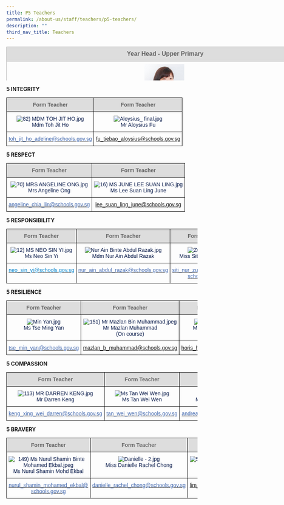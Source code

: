 ```yaml
---
title: P5 Teachers
permalink: /about-us/staff/teachers/p5-teachers/
description: ""
third_nav_title: Teachers
---
```

<table style="margin: auto; outline: 0px; padding: 0px; border-collapse: collapse; clear: both; border: none; color: rgb(8, 26, 74); font-family: Rubik, sans-serif; font-size: 16px; font-style: normal; font-variant-ligatures: normal; font-variant-caps: normal; font-weight: 400; letter-spacing: normal; orphans: 2; text-align: left; text-transform: none; white-space: normal; widows: 2; word-spacing: 0px; -webkit-text-stroke-width: 0px; text-decoration-thickness: initial; text-decoration-style: initial; text-decoration-color: initial; width: 936.898px; height: 89px;" width="0" cellpadding="0" cellspacing="0" border="0" class="ive_eobj_center iveo_table ives_tab_simple3"><tbody style="margin: 0px; outline: 0px; padding: 0px;"><tr style="margin: 0px; outline: 0px; padding: 0px;"><td style="margin: 0px; outline: 0px; padding: 7px; text-align: center; border: 1pt solid rgb(170, 170, 170); width: 817px; background: rgb(221, 221, 221);" width="428"><div style="margin: 0px; outline: 0px; padding: 0px; line-height: normal; text-align: center;" align="center"><font style="margin: 0px; outline: 0px; padding: 0px; line-height: 22.4px; font-family: Rubik, sans-serif !important; font-size: 1rem !important;" size="2"><b style="margin: 0px; outline: 0px; padding: 0px;"><span style="margin: 0px; outline: 0px; padding: 0px; line-height: 22.4px; font-family: Rubik, sans-serif !important; font-size: 1rem !important; color: rgb(102, 102, 102);">&nbsp;Year Head - Upper&nbsp;</span></b><b style="margin: 0px; outline: 0px; padding: 0px;"><span style="margin: 0px; outline: 0px; padding: 0px; line-height: 22.4px; font-family: Rubik, sans-serif !important; font-size: 1rem !important; color: rgb(102, 102, 102);">Primary</span></b></font></div></td></tr><tr style="margin: 0px; outline: 0px; padding: 0px;"><td style="margin: 0px; outline: 0px; padding: 7px; text-align: center; border: 1px solid rgb(170, 170, 170);"><img style="margin: auto; outline: none; padding: 0px; border: none; clear: both; display: block; max-width: 100%; height: 128px; width: 105px;" class="ive_eobj_center" alt="103) MS LI WENLIN.jpg" src="/images/103)%20MS%20LI%20WENLIN.jpeg"><font style="margin: 0px; outline: 0px; padding: 0px; line-height: 22.4px; font-family: Rubik, sans-serif !important; font-size: 1rem !important;">Ms Li Wenlin</font><br style="margin: 0px; outline: 0px; padding: 0px;"></td></tr><tr style="margin: 0px; outline: 0px; padding: 0px;"><td style="margin: 0px; outline: 0px; padding: 7px; text-align: center; border: 1px solid rgb(170, 170, 170);"><div style="margin: 0px; outline: 0px; padding: 0px; line-height: 22.4px; text-align: center;"><a style="margin: 0px; outline: 0px; padding: 0px; color: rgb(64, 103, 174); text-decoration: none;" target="" href="mailto:li_wenlin@schools.gov.sg"><font style="margin: 0px; outline: 0px; padding: 0px; line-height: 22.4px; font-family: Rubik, sans-serif !important; font-size: 1rem !important;" size="2">li_wenlin@schools.gov.sg</font></a></div></td></tr></tbody></table>

**5 INTEGRITY**

<style type="text/css">
.tg  {border-collapse:collapse;border-spacing:0;}
.tg td{border-color:black;border-style:solid;border-width:1px;font-family:Arial, sans-serif;font-size:14px;
  overflow:hidden;padding:10px 5px;word-break:normal;}
.tg th{border-color:black;border-style:solid;border-width:1px;font-family:Arial, sans-serif;font-size:14px;
  font-weight:normal;overflow:hidden;padding:10px 5px;word-break:normal;}
.tg .tg-hp8w{color:#081A4A;text-align:center;vertical-align:top}
.tg .tg-a4yv{background-color:#DDD;color:#666;font-weight:bold;text-align:center;vertical-align:top}
.tg .tg-8k3w{color:#4067AE;text-align:center;vertical-align:top}
</style>
<table class="tg">
<thead>
  <tr>
    <th class="tg-a4yv">Form Teacher</th>
    <th class="tg-a4yv">Form Teacher</th>
  </tr>
</thead>
<tbody>
  <tr>
    <td class="tg-hp8w"><img src="https://bedokgreenpri.moe.edu.sg/qql/slot/u204/2020%20Our%20People%20_Photos/82)%20MDM%20TOH%20JIT%20HO.jpg" alt="82) MDM TOH JIT HO.jpg" width="114" height="144"><br>Mdm Toh Jit Ho<br></td>
    <td class="tg-hp8w"><img src="https://bedokgreenpri.moe.edu.sg/qql/slot/u204/2022%20Staff/Aloysius_%20final.jpg" alt="Aloysius_ final.jpg" width="140" height="150"><br>Mr Aloysius Fu</td>
  </tr>
  <tr>
    <td class="tg-8k3w"><a href="mailto:toh_jit_ho_adeline@schools.gov.sg"><span style="text-decoration:none;color:#4067AE">toh_jit_ho_adeline@schools.gov.sg</span></a><br></td>
    <td class="tg-8k3w"><a href="mailto:fu_tiebao_aloysius@schools.gov.sg">fu_tiebao_aloysius@schools.gov.sg</a></td>
  </tr>
</tbody>
</table>

**5 RESPECT**

<style type="text/css">
.tg  {border-collapse:collapse;border-spacing:0;}
.tg td{border-color:black;border-style:solid;border-width:1px;font-family:Arial, sans-serif;font-size:14px;
  overflow:hidden;padding:10px 5px;word-break:normal;}
.tg th{border-color:black;border-style:solid;border-width:1px;font-family:Arial, sans-serif;font-size:14px;
  font-weight:normal;overflow:hidden;padding:10px 5px;word-break:normal;}
.tg .tg-hp8w{color:#081A4A;text-align:center;vertical-align:top}
.tg .tg-a4yv{background-color:#DDD;color:#666;font-weight:bold;text-align:center;vertical-align:top}
.tg .tg-8k3w{color:#4067AE;text-align:center;vertical-align:top}
</style>
<table class="tg">
<thead>
  <tr>
    <th class="tg-a4yv">Form Teacher</th>
    <th class="tg-a4yv">Form Teacher</th>
  </tr>
</thead>
<tbody>
  <tr>
    <td class="tg-hp8w"><img src="https://bedokgreenpri.moe.edu.sg/qql/slot/u204/2020%20Our%20People%20_Photos/70)%20MRS%20ANGELINE%20ONG.jpg" alt="70) MRS ANGELINE ONG.jpg" width="104" height="128"><br>Mrs Angeline Ong</td>
    <td class="tg-hp8w"><img src="https://bedokgreenpri.moe.edu.sg/qql/slot/u204/2020%20Our%20People%20_Photos/16)%20MS%20JUNE%20LEE%20SUAN%20LING.jpg" alt="16) MS JUNE LEE SUAN LING.jpg" width="112" height="143"><br>Ms Lee Suan Ling June</td>
  </tr>
  <tr>
    <td class="tg-8k3w"><a href="mailto:angeline_chia_lin@schools.gov.sg"><span style="text-decoration:none;color:#4067AE">angeline_chia_lin@schools.gov.sg</span></a></td>
    <td class="tg-8k3w"><a href="mailto:lee_suan_ling_june@schools.gov.sg">lee_suan_ling_june@schools.gov.sg</a></td>
  </tr>
</tbody>
</table>

**5 RESPONSIBILITY**

<style type="text/css">
.tg  {border-collapse:collapse;border-spacing:0;}
.tg td{border-color:black;border-style:solid;border-width:1px;font-family:Arial, sans-serif;font-size:14px;
  overflow:hidden;padding:10px 5px;word-break:normal;}
.tg th{border-color:black;border-style:solid;border-width:1px;font-family:Arial, sans-serif;font-size:14px;
  font-weight:normal;overflow:hidden;padding:10px 5px;word-break:normal;}
.tg .tg-e3yx{color:#0382CB;text-align:center;vertical-align:top}
.tg .tg-hp8w{color:#081A4A;text-align:center;vertical-align:top}
.tg .tg-a4yv{background-color:#DDD;color:#666;font-weight:bold;text-align:center;vertical-align:top}
.tg .tg-8k3w{color:#4067AE;text-align:center;vertical-align:top}
</style>
<table class="tg">
<thead>
  <tr>
    <th class="tg-a4yv">Form Teacher</th>
    <th class="tg-a4yv">Form Teacher</th>
    <th class="tg-a4yv"> Form Teacher</th>
  </tr>
</thead>
<tbody>
  <tr>
    <td class="tg-hp8w"><img src="https://bedokgreenpri.moe.edu.sg/qql/slot/u204/2020%20Our%20People%20_Photos/12)%20MS%20NEO%20SIN%20YI.jpg" alt="12) MS NEO SIN YI.jpg" width="120" height="141"><br>Ms Neo Sin Yi<br></td>
    <td class="tg-hp8w"><img src="https://bedokgreenpri.moe.edu.sg/qql/slot/u204/2020%20Our%20People%20_Photos/Nur%20Ain%20Binte%20Abdul%20Razak.jpg" alt="Nur Ain Binte Abdul Razak.jpg" width="109" height="138"><br>Mdm Nur Ain Abdul Razak</td>
    <td class="tg-hp8w"><img src="https://bedokgreenpri.moe.edu.sg/qql/slot/u204/2022%20Staff/Zulaikha.jpg" alt="Zulaikha.jpg" width="114" height="151"><br>Miss Siti Nur Zulaikha    <br></td>
  </tr>
  <tr>
    <td class="tg-e3yx"><a href="mailto:neo_sin_yi@schools.gov.sg"><span style="text-decoration:none;color:#0382CB">neo_sin_yi@schools.gov.sg</span></a></td>
    <td class="tg-8k3w"><a href="mailto:nur_ain_abdul_razak@schools.gov.sg"><span style="text-decoration:none;color:#4067AE">nur_ain_abdul_razak@schools.gov.sg</span></a><br></td>
    <td class="tg-8k3w"><a href="mailto:Siti_Nur_Zulaikha_Ibrahim@schools.gov.sg"><span style="text-decoration:none;color:#4067AE">siti_nur_zulaikha_Ibrahim@</span></a><br><a href="mailto:Siti_Nur_Zulaikha_Ibrahim@schools.gov.sg"><span style="text-decoration:none;color:#4067AE">schools.gov.sg</span></a> </td>
  </tr>
</tbody>
</table>

**5 RESILIENCE**

<style type="text/css">
.tg  {border-collapse:collapse;border-spacing:0;}
.tg td{border-color:black;border-style:solid;border-width:1px;font-family:Arial, sans-serif;font-size:14px;
  overflow:hidden;padding:10px 5px;word-break:normal;}
.tg th{border-color:black;border-style:solid;border-width:1px;font-family:Arial, sans-serif;font-size:14px;
  font-weight:normal;overflow:hidden;padding:10px 5px;word-break:normal;}
.tg .tg-hp8w{color:#081A4A;text-align:center;vertical-align:top}
.tg .tg-a4yv{background-color:#DDD;color:#666;font-weight:bold;text-align:center;vertical-align:top}
.tg .tg-8k3w{color:#4067AE;text-align:center;vertical-align:top}
</style>
<table class="tg">
<thead>
  <tr>
    <th class="tg-a4yv">Form Teacher</th>
    <th class="tg-a4yv">Form Teacher</th>
    <th class="tg-a4yv">Form Teacher</th>
  </tr>
</thead>
<tbody>
  <tr>
    <td class="tg-hp8w"><img src="https://bedokgreenpri.moe.edu.sg/qql/slot/u204/2022%20Staff/Min%20Yan.jpg" alt="Min Yan.jpg" width="127" height="170"><br>Ms Tse Ming Yan</td>
    <td class="tg-hp8w"><img src="https://bedokgreenpri.moe.edu.sg/qql/slot/u204/2020%20Our%20People%20_Photos/151)%20Mr%20Mazlan%20Bin%20Muhammad.jpeg" alt="151) Mr Mazlan Bin Muhammad.jpeg" width="145" height="182"><br>Mr Mazlan Muhammad<br>(On course)</td>
    <td class="tg-hp8w"><img src="https://bedokgreenpri.moe.edu.sg/qql/slot/u204/2022%20Staff/DSC06782.jpg" alt="DSC06782.jpg" width="128" height="169"><br>Mr Horis Bin Hosri<br></td>
  </tr>
  <tr>
    <td class="tg-8k3w"><a href="mailto:tse_min_yan@schools.gov.sg"><span style="text-decoration:none;color:#4067AE">tse_min_yan@schools.gov.sg</span></a><br></td>
    <td class="tg-8k3w"><a href="mailto:mazlan_b_muhammad@schools.gov.sg">mazlan_b_muhammad@schools.gov.sg</a><br></td>
    <td class="tg-8k3w"><a href="mailto:horis_hosri@schools.gov.sg">horis_hosri@schools.gov.sg</a></td>
  </tr>
</tbody>
</table>

**5 COMPASSION**

<style type="text/css">
.tg  {border-collapse:collapse;border-spacing:0;}
.tg td{border-color:black;border-style:solid;border-width:1px;font-family:Arial, sans-serif;font-size:14px;
  overflow:hidden;padding:10px 5px;word-break:normal;}
.tg th{border-color:black;border-style:solid;border-width:1px;font-family:Arial, sans-serif;font-size:14px;
  font-weight:normal;overflow:hidden;padding:10px 5px;word-break:normal;}
.tg .tg-hp8w{color:#081A4A;text-align:center;vertical-align:top}
.tg .tg-a4yv{background-color:#DDD;color:#666;font-weight:bold;text-align:center;vertical-align:top}
.tg .tg-8k3w{color:#4067AE;text-align:center;vertical-align:top}
</style>
<table class="tg">
<thead>
  <tr>
    <th class="tg-a4yv">Form Teacher</th>
    <th class="tg-a4yv">Form Teacher</th>
    <th class="tg-a4yv">Form Teacher</th>
  </tr>
</thead>
<tbody>
  <tr>
    <td class="tg-hp8w"><img src="https://bedokgreenpri.moe.edu.sg/qql/slot/u204/2020%20Our%20People%20_Photos/113)%20MR%20DARREN%20KENG.jpg" alt="113) MR DARREN KENG.jpg" width="117" height="144"><br>Mr Darren Keng</td>
    <td class="tg-hp8w"><img src="https://bedokgreenpri.moe.edu.sg/qql/slot/u204/2021%20Our%20People%20Photos/Ms%20Tan%20Wei%20Wen.jpg" alt="Ms Tan Wei Wen.jpg" width="110" height="146"><br>Ms Tan Wei Wen</td>
    <td class="tg-hp8w"><img src="https://bedokgreenpri.moe.edu.sg/qql/slot/u204/2022%20Staff/Edited%20-%201.jpg" alt="Edited - 1.jpg" width="100" height="149"><br>Miss Andrea Chua Cher Lih</td>
  </tr>
  <tr>
    <td class="tg-8k3w"><a href="mailto:keng_xing_wei_darren@schools.gov.sg"><span style="text-decoration:none;color:#4067AE">keng_xing_wei_darren@schools.gov.sg</span></a><br></td>
    <td class="tg-8k3w"><a href="mailto:tan_wei_wen@schools.gov.sg"><span style="text-decoration:none;color:#4067AE">tan_wei_wen@schools.gov.sg</span></a><br></td>
    <td class="tg-8k3w"><a href="mailto:andrea_chua_cher_lih@schools.gov.sg"><span style="text-decoration:none;color:#4067AE">andrea_chua_cher_lih@schools.gov.sg</span></a></td>
  </tr>
</tbody>
</table>

**5 BRAVERY**

<style type="text/css">
.tg  {border-collapse:collapse;border-spacing:0;}
.tg td{border-color:black;border-style:solid;border-width:1px;font-family:Arial, sans-serif;font-size:14px;
  overflow:hidden;padding:10px 5px;word-break:normal;}
.tg th{border-color:black;border-style:solid;border-width:1px;font-family:Arial, sans-serif;font-size:14px;
  font-weight:normal;overflow:hidden;padding:10px 5px;word-break:normal;}
.tg .tg-hp8w{color:#081A4A;text-align:center;vertical-align:top}
.tg .tg-a4yv{background-color:#DDD;color:#666;font-weight:bold;text-align:center;vertical-align:top}
.tg .tg-8k3w{color:#4067AE;text-align:center;vertical-align:top}
</style>
<table class="tg">
<thead>
  <tr>
    <th class="tg-a4yv">Form Teacher</th>
    <th class="tg-a4yv">Form Teacher</th>
    <th class="tg-a4yv">Form Teacher</th>
  </tr>
</thead>
<tbody>
  <tr>
    <td class="tg-hp8w"><img src="https://bedokgreenpri.moe.edu.sg/qql/slot/u204/2020%20Our%20People%20_Photos/149)%20Ms%20Nurul%20Shamin%20Binte%20Mohamed%20Ekbal.jpeg" alt="149) Ms Nurul Shamin Binte Mohamed Ekbal.jpeg" width="132" height="165"><br>Ms Nurul Shamin Mohd Ekbal</td>
    <td class="tg-hp8w"><img src="https://bedokgreenpri.moe.edu.sg/qql/slot/u204/2021%20Our%20People%20Photos/Danielle%20-%202.jpg" alt="Danielle - 2.jpg" width="128" height="157"><br>Miss Danielle Rachel Chong</td>
    <td class="tg-hp8w"><img src="https://bedokgreenpri.moe.edu.sg/qql/slot/u204/2020%20Our%20People%20_Photos/51)%20MR%20LIM%20FANG%20RUI.jpg" alt="51) MR LIM FANG RUI.jpg" width="124" height="157"><br>Mr Lim Fang Rui</td>
  </tr>
  <tr>
    <td class="tg-8k3w"><a href="mailto:nurul_shamin_mohamed_ekbal@schools.gov.sg"><span style="text-decoration:none;color:#4067AE">nurul_shamin_mohamed_ekbal@</span></a><br><a href="mailto:nurul_shamin_mohamed_ekbal@schools.gov.sg"><span style="text-decoration:none;color:#4067AE">schools.gov.sg</span></a><br></td>
    <td class="tg-8k3w"><a href="mailto:Danielle_Rachel_Chong@schools.gov.sg"><span style="text-decoration:none;color:#4067AE">danielle_rachel_chong@schools.gov.sg</span></a><br></td>
    <td class="tg-8k3w"><a href="mailto:lim_fang_rui@schools.gov.sg">lim_fang_rui@schools.gov.sg</a></td>
  </tr>
</tbody>
</table>